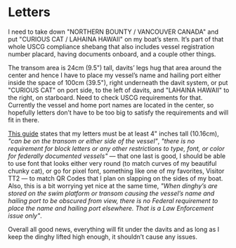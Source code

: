 # Letters

I need to take down "NORTHERN BOUNTY / VANCOUVER CANADA" and put "CURIOUS CAT / LAHAINA HAWAII" on my boat’s stern.  It’s part of that whole USCG compliance shebang that also includes vessel registration number placard, having documents onboard, and a couple other things.

The transom area is 24cm (9.5") tall, davits’ legs hug that area around the center and hence I have to place my vessel’s name and hailing port either inside the space of 100cm (39.5"), right underneath the davit system, or put "CURIOUS CAT" on port side, to the left of davits, and "LAHAINA HAWAII" to the right, on starboard.  Need to check USCG requirements for that.  Currently the vessel and home port names are located in the center, so hopefully letters don’t have to be too big to satisfy the requirements and will fit in there.

[This guide](https://www.boatus.com/products-and-services/boat-lettering/uscg-requirements) states that my letters must be at least 4" inches tall (10.16cm), _"can be on the transom or either side of the vessel"_, _"there is no requirement for block letters or any other restrictions to type, font, or color for federally documented vessels"_ — that one last is good, I should be able to use font that looks either very round (to match curves of my beautiful chunky cat), or go for pixel font, something like one of my favorites, Visitor TT2 — to match QR Codes that I plan on slapping on the sides of my boat.
Also, this is a bit worrying yet nice at the same time, _"When dinghy’s are stored on the swim platform or transom causing the vessel’s name and hailing port to be obscured from view, there is no Federal requirement to place the name and hailing port elsewhere. That is a Law Enforcement issue only"_.

Overall all good news, everything will fit under the davits and as long as I keep the dinghy lifted high enough, it shouldn’t cause any issues.
